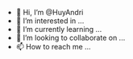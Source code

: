 - 👋 Hi, I’m @HuyAndri
- 👀 I’m interested in ...
- 🌱 I’m currently learning ...
- 💞️ I’m looking to collaborate on ...
- 📫 How to reach me ...

<!---
HuyAndri/HuyAndri is a ✨ special ✨ repository because its `README.md` (this file) appears on your GitHub profile.
You can click the Preview link to take a look at your changes.
--->
